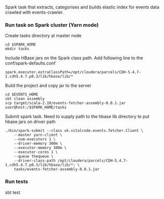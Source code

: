 Spark task that extracts, categorises and builds elastic index for events data crawled with events-crawler.


### Run task on Spark cluster (Yarn mode)

Create tasks directory at master node
```
cd $SPARK_HOME
mkdir tasks
```

Include HBase jars on the Spark class path. Add following line to the conf/spark-defaults.conf
```
spark.executor.extraClassPath=/opt/cloudera/parcels/CDH-5.4.7-1.cdh5.4.7.p0.3/lib/hbase/lib/*
```

Build the project and copy jar to the server
```
cd $EVENTS_HOME
sbt clean assembly
scp target/scala-2.10/events-fetcher-assembly-0.0.1.jar user@host:/$SPARK_HOME/tasks
```

Submit spark task. 
Need to supply path to the hbase lib directory to put hbase jars on driver path
```
./bin/spark-submit --class uk.vitalcode.events.fetcher.Client \
    --master yarn-client \
    --num-executors 1 \
    --driver-memory 300m \
    --executor-memory 300m \
    --executor-cores 1 \
    --queue thequeue \
    --driver-class-path /opt/cloudera/parcels/CDH-5.4.7-1.cdh5.4.7.p0.3/lib/hbase/lib/*: \
    tasks/events-fetcher-assembly-0.0.1.jar
```
    
    
### Run tests
sbt test
